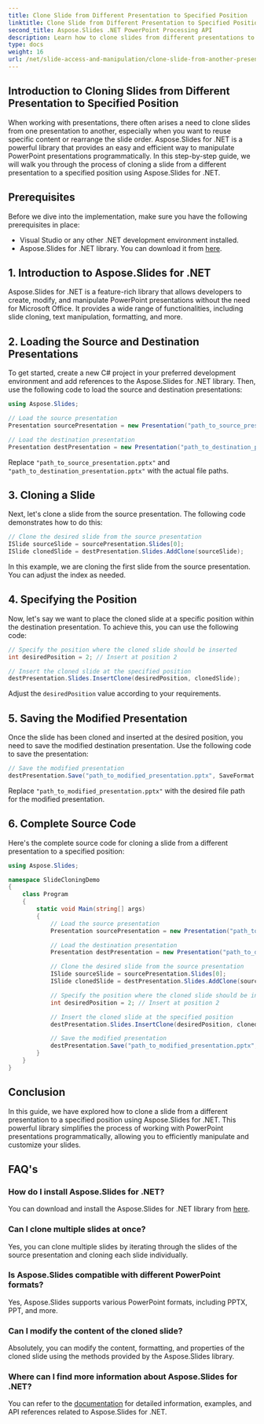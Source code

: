 ```yaml
---
title: Clone Slide from Different Presentation to Specified Position
linktitle: Clone Slide from Different Presentation to Specified Position
second_title: Aspose.Slides .NET PowerPoint Processing API
description: Learn how to clone slides from different presentations to a specified position using Aspose.Slides for .NET. Step-by-step guide with complete source code, covering slide cloning, position specification, and presentation saving.
type: docs
weight: 16
url: /net/slide-access-and-manipulation/clone-slide-from-another-presentation-specified-position/
---
```


## Introduction to Cloning Slides from Different Presentation to Specified Position

When working with presentations, there often arises a need to clone slides from one presentation to another, especially when you want to reuse specific content or rearrange the slide order. Aspose.Slides for .NET is a powerful library that provides an easy and efficient way to manipulate PowerPoint presentations programmatically. In this step-by-step guide, we will walk you through the process of cloning a slide from a different presentation to a specified position using Aspose.Slides for .NET.

## Prerequisites

Before we dive into the implementation, make sure you have the following prerequisites in place:

- Visual Studio or any other .NET development environment installed.
- Aspose.Slides for .NET library. You can download it from [here](https://releases.aspose.com/slides/net/).

## 1. Introduction to Aspose.Slides for .NET

Aspose.Slides for .NET is a feature-rich library that allows developers to create, modify, and manipulate PowerPoint presentations without the need for Microsoft Office. It provides a wide range of functionalities, including slide cloning, text manipulation, formatting, and more.

## 2. Loading the Source and Destination Presentations

To get started, create a new C# project in your preferred development environment and add references to the Aspose.Slides for .NET library. Then, use the following code to load the source and destination presentations:

```csharp
using Aspose.Slides;

// Load the source presentation
Presentation sourcePresentation = new Presentation("path_to_source_presentation.pptx");

// Load the destination presentation
Presentation destPresentation = new Presentation("path_to_destination_presentation.pptx");
```

Replace `"path_to_source_presentation.pptx"` and `"path_to_destination_presentation.pptx"` with the actual file paths.

## 3. Cloning a Slide

Next, let's clone a slide from the source presentation. The following code demonstrates how to do this:

```csharp
// Clone the desired slide from the source presentation
ISlide sourceSlide = sourcePresentation.Slides[0];
ISlide clonedSlide = destPresentation.Slides.AddClone(sourceSlide);
```

In this example, we are cloning the first slide from the source presentation. You can adjust the index as needed.

## 4. Specifying the Position

Now, let's say we want to place the cloned slide at a specific position within the destination presentation. To achieve this, you can use the following code:

```csharp
// Specify the position where the cloned slide should be inserted
int desiredPosition = 2; // Insert at position 2

// Insert the cloned slide at the specified position
destPresentation.Slides.InsertClone(desiredPosition, clonedSlide);
```

Adjust the `desiredPosition` value according to your requirements.

## 5. Saving the Modified Presentation

Once the slide has been cloned and inserted at the desired position, you need to save the modified destination presentation. Use the following code to save the presentation:

```csharp
// Save the modified presentation
destPresentation.Save("path_to_modified_presentation.pptx", SaveFormat.Pptx);
```

Replace `"path_to_modified_presentation.pptx"` with the desired file path for the modified presentation.

## 6. Complete Source Code

Here's the complete source code for cloning a slide from a different presentation to a specified position:

```csharp
using Aspose.Slides;

namespace SlideCloningDemo
{
    class Program
    {
        static void Main(string[] args)
        {
            // Load the source presentation
            Presentation sourcePresentation = new Presentation("path_to_source_presentation.pptx");

            // Load the destination presentation
            Presentation destPresentation = new Presentation("path_to_destination_presentation.pptx");

            // Clone the desired slide from the source presentation
            ISlide sourceSlide = sourcePresentation.Slides[0];
            ISlide clonedSlide = destPresentation.Slides.AddClone(sourceSlide);

            // Specify the position where the cloned slide should be inserted
            int desiredPosition = 2; // Insert at position 2

            // Insert the cloned slide at the specified position
            destPresentation.Slides.InsertClone(desiredPosition, clonedSlide);

            // Save the modified presentation
            destPresentation.Save("path_to_modified_presentation.pptx", SaveFormat.Pptx);
        }
    }
}
```

## Conclusion

In this guide, we have explored how to clone a slide from a different presentation to a specified position using Aspose.Slides for .NET. This powerful library simplifies the process of working with PowerPoint presentations programmatically, allowing you to efficiently manipulate and customize your slides.

## FAQ's

### How do I install Aspose.Slides for .NET?

You can download and install the Aspose.Slides for .NET library from [here](https://releases.aspose.com/slides/net/).

### Can I clone multiple slides at once?

Yes, you can clone multiple slides by iterating through the slides of the source presentation and cloning each slide individually.

### Is Aspose.Slides compatible with different PowerPoint formats?

Yes, Aspose.Slides supports various PowerPoint formats, including PPTX, PPT, and more.

### Can I modify the content of the cloned slide?

Absolutely, you can modify the content, formatting, and properties of the cloned slide using the methods provided by the Aspose.Slides library.

### Where can I find more information about Aspose.Slides for .NET?

You can refer to the [documentation](https://reference.aspose.com/slides/net/) for detailed information, examples, and API references related to Aspose.Slides for .NET.
